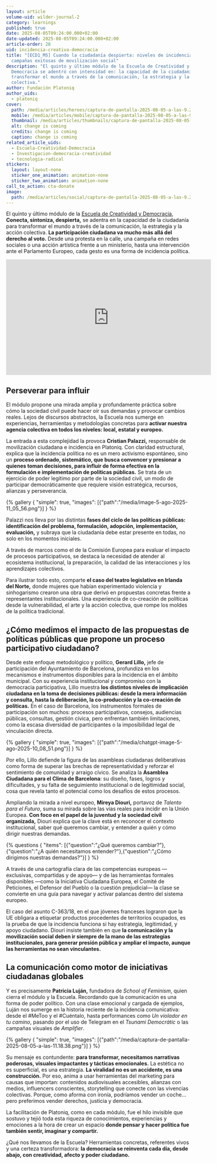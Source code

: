 ```yaml
---
layout: article
volume-uid: wilder-journal-2
category: learnings
published: true
date: 2025-08-05T09:24:00.000+02:00
date-updated: 2025-08-05T09:24:00.000+02:00
article-order: 28
uid: incidencia-creativa-democracia
title: "[ECD1_M5] Cuando la ciudadanía despierta: niveles de incidencia y
  campañas exitosas de movilización social"
description: "El quinto y último módulo de la Escuela de Creatividad y
  Democracia se adentró con intensidad en: la capacidad de la ciudadanía para
  transformar el mundo a través de la comunicación, la estrategia y la acción
  colectiva."
author: Fundación Platoniq
author_uids:
  - platoniq
cover:
  path: /media/articles/heroes/captura-de-pantalla-2025-08-05-a-las-9.24.31.png
  mobile: /media/articles/mobile/captura-de-pantalla-2025-08-05-a-las-9.24.31.png
  thumbnail: /media/articles/thumbnails/captura-de-pantalla-2025-08-05-a-las-9.24.31.png
  alt: change is coming
  credits: change is coming
  caption: change is coming
related_article_uids:
  - Escuela-Creatividad-Democracia
  - Investigacion-democracia-creatividad
  - tecnologia-radical
stickers:
  layout: layout-none
  sticker_one_animation: animation-none
  sticker_two_animation: animation-none
call_to_action: cta-donate
image:
  path: /media/articles/social/captura-de-pantalla-2025-08-05-a-las-9.24.31.png
---
```

El quinto y último módulo de la [Escuela de Creatividad y Democracia](https://www.democraciacreativa.org/), **Conecta, sintoniza, despierta,** se adentra en la capacidad de la ciudadanía para transformar el mundo a través de la comunicación, la estrategia y la acción colectiva. **La participación ciudadana va mucho más allá del derecho al voto.** Desde una protesta en la calle, una campaña en redes sociales o una acción artística frente a un ministerio, hasta una intervención ante el Parlamento Europeo, cada gesto es una forma de incidencia política. 

<iframe width="560" height="315" src="https://www.youtube.com/embed/FUQQfo64hU0?si=u5hKfPsbP7xZRRF3" title="YouTube video player" frameborder="0" allow="accelerometer; autoplay; clipboard-write; encrypted-media; gyroscope; picture-in-picture; web-share" referrerpolicy="strict-origin-when-cross-origin" allowfullscreen></iframe>

## **Perseverar para influir**

El módulo propone una mirada amplia y profundamente práctica sobre cómo la sociedad civil puede hacer oír sus demandas y provocar cambios reales. Lejos de discursos abstractos, la Escuela nos sumerge en experiencias, herramientas y metodologías concretas para **activar nuestra agencia colectiva en todos los niveles: local, estatal y europeo.**

La entrada a esta complejidad la provoca **Cristian Palazzi,** responsable de movilización ciudadana e incidencia en Platoniq. Con claridad estructural, explica que la incidencia política no es un mero activismo espontáneo, sino un **proceso ordenado, sistemático, que busca convencer y presionar a quienes toman decisiones, para influir de forma efectiva en la formulación e implementación de políticas públicas.** Se trata de un ejercicio de poder legítimo por parte de la sociedad civil, un modo de participar democráticamente que requiere visión estratégica, recursos, alianzas y perseverancia.

{% gallery { "simple": true, "images": [{"path":"/media/image-5-ago-2025-11_05_56.png"}] } %}

Palazzi nos lleva por las distintas **fases del ciclo de las políticas públicas: identificación del problema, formulación, adopción, implementación, evaluación,** y subraya que la ciudadanía debe estar presente en todas, no solo en los momentos iniciales. 

A través de marcos como el de la Comisión Europea para evaluar el impacto de procesos participativos, se destaca la necesidad de atender al ecosistema institucional, la preparación, la calidad de las interacciones y los aprendizajes colectivos. 

Para ilustrar todo esto, comparte **el caso del teatro legislativo en Irlanda del Norte,** donde mujeres que habían experimentado violencia y sinhogarismo crearon una obra que derivó en propuestas concretas frente a representantes institucionales. Una experiencia de co-creación de políticas desde la vulnerabilidad, el arte y la acción colectiva, que rompe los moldes de la política tradicional.

## **¿Cómo medimos el impacto de las propuestas de políticas públicas que propone un proceso participativo ciudadano?**

Desde este enfoque metodológico y político, **Gerard Lillo,** jefe de participación del Ayuntamiento de Barcelona, profundiza en los mecanismos e instrumentos disponibles para la incidencia en el ámbito municipal. Con su experiencia institucional y compromiso con la democracia participativa, Lillo muestra **los distintos niveles de implicación ciudadana en la toma de decisiones públicas: desde la mera información y consulta, hasta la deliberación, la co-producción y la co-creación de políticas.** En el caso de Barcelona, los instrumentos formales de participación son muchos: procesos participativos, consejos, audiencias públicas, consultas, gestión cívica, pero enfrentan también limitaciones, como la escasa diversidad de participantes o la imposibilidad legal de vinculación directa.

{% gallery { "simple": true, "images": [{"path":"/media/chatgpt-image-5-ago-2025-10_08_51.png"}] } %}

Por ello, Lillo defiende la figura de las asambleas ciudadanas deliberativas como forma de superar las brechas de representatividad y reforzar el sentimiento de comunidad y arraigo cívico. Se analiza la **Asamblea Ciudadana para el Clima de Barcelona**: su diseño, fases, logros y dificultades, y su falta de seguimiento institucional o de legitimidad social, cosa que revela tanto el potencial como los desafíos de estos procesos.

Ampliando la mirada a nivel europeo, **Mireya Diouri,** portavoz de *Talento para el Futuro*, suma su mirada sobre las vías reales para incidir en la Unión Europea. **Con foco en el papel de la juventud y la sociedad civil organizada,** Diouri explica que la clave está en reconocer el contexto institucional, saber qué queremos cambiar, y entender a quién y cómo dirigir nuestras demandas.

{% questions { "items": [{"question":"¿Qué queremos cambiar?"},{"question":"¿A quién necesitamos entender?"},{"question":"¿Cómo dirigimos nuestras demandas?"}] } %}

A través de una cartografía clara de las competencias europeas —exclusivas, compartidas y de apoyo— y de las herramientas formales disponibles —como la Iniciativa Ciudadana Europea, el Comité de Peticiones, el Defensor del Pueblo o la cuestión prejudicial— la clase se convierte en una guía para navegar y activar palancas dentro del sistema europeo. 

El caso del asunto C-363/18, en el que jóvenes franceses lograron que la UE obligara a etiquetar productos procedentes de territorios ocupados, es la prueba de que la incidencia funciona si hay estrategia, legitimidad, y apoyo ciudadano. Diouri insiste también en que **la comunicación y la movilización social deben ir siempre de la mano de las estrategias institucionales, para generar presión pública y ampliar el impacto, aunque las herramientas no sean vinculantes.**

## **La comunicación como motor de iniciativas ciudadanas globales**

Y es precisamente **Patricia Luján,** fundadora de *School of Feminism*, quien cierra el módulo y la Escuela. Recordando que la comunicación es una forma de poder político. Con una clase emocional y cargada de ejemplos, Luján nos sumerge en la historia reciente de la incidencia comunicativa: desde el #MeToo y el #Cuéntalo, hasta performances como *Un violador en tu camino*, pasando por el uso de Telegram en el *Tsunami Democràtic* o las campañas visuales de *Amplifier*.

{% gallery { "simple": true, "images": [{"path":"/media/captura-de-pantalla-2025-08-05-a-las-11.18.38.png"}] } %}

Su mensaje es contundente: **para transformar, necesitamos narrativas poderosas, visuales impactantes y tácticas emocionales.** La estética no es superficial, es una estrategia. **La viralidad no es un accidente, es una construcción.** Por eso, anima a usar herramientas del marketing para causas que importan: contenidos audiovisuales accesibles, alianzas con medios, influencers conscientes, storytelling que conecte con las vivencias colectivas. Porque, como aforma con ironía, podríamos vender un coche… pero preferimos vender derechos, justicia y democracia.

La facilitación de Platoniq, como en cada módulo, fue el hilo invisible que sostuvo y tejió toda esta riqueza de conocimientos, experiencias y emociones a la hora de crear un espacio **donde pensar y hacer política fue también sentir, imaginar y compartir.**

¿Qué nos llevamos de la Escuela? Herramientas concretas, referentes vivos y una certeza transformadora: **la democracia se reinventa cada día, desde abajo, con creatividad, afecto y poder ciudadano.**

